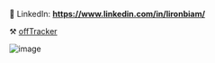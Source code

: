 📩 LinkedIn: **https://www.linkedin.com/in/lironbiam/**

⚒️ [offTracker](https://github.com/lironbm7/offTracker)

![image](https://github.com/user-attachments/assets/f9101844-62e8-4da3-b447-3457467bafc7)
